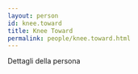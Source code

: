 ```yaml
---
layout: person
id: knee.toward
title: Knee Toward
permalink: people/knee.toward.html
---
```


Dettagli della persona